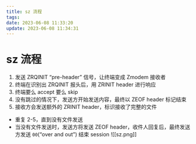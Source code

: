 ```yaml
---
title: sz 流程
tags: 
date: 2023-06-08 11:33:20
update: 2023-06-08 11:34:31
---
```


# sz 流程

1. 发送 ZRQINIT “pre-header” 信号，让终端变成 Zmodem 接收者
2. 终端在识别出 ZRQINIT 报头后，用 ZRINIT header 进行响应
3. 终端要么 accept 要么 skip
4. 没有跳过的情况下，发送方开始发送内容，最终以 ZEOF header 标记结束
5. 接收方会发送额外的 ZRINIT header，标识接收了完整的文件

- 重复 2-5，直到没有文件发送
- 当没有文件发送时，发送方将发送 ZEOF header，收件人回复后，最终发送方发送 `00`(“over and out”) 结束 session
![[sz.png]]
